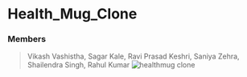 # Health_Mug_Clone
### Members 
>Vikash Vashistha, Sagar Kale, Ravi Prasad Keshri, Saniya Zehra, Shailendra Singh, Rahul Kumar
![healthmug clone](https://static.oxinis.com/healthmug/image/healthmug/healthmug-logo.png)

